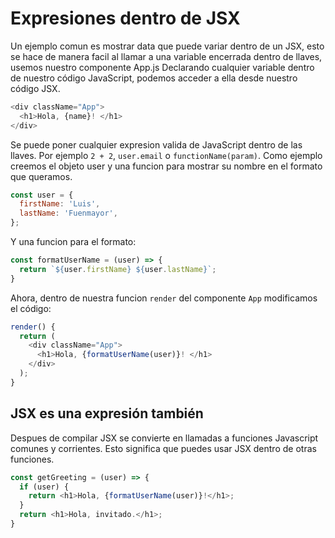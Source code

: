 
# Expresiones dentro de JSX
Un ejemplo comun es mostrar data que puede variar dentro de un JSX, esto se hace de manera facil al llamar a una variable encerrada dentro de llaves, usemos nuestro componente App.js
Declarando cualquier variable dentro de nuestro código JavaScript, podemos acceder a ella desde nuestro código JSX.
```javascript
<div className="App">
  <h1>Hola, {name}! </h1>
</div>
```
Se puede poner cualquier expresion valida de JavaScript dentro de las llaves. Por ejemplo `2 + 2`, `user.email` o `functionName(param)`. Como ejemplo creemos el objeto user y una funcion para mostrar su nombre en el formato que queramos.
```javascript
const user = {
  firstName: 'Luis',
  lastName: 'Fuenmayor',
};
```
Y una funcion para el formato:
```javascript
const formatUserName = (user) => {
  return `${user.firstName} ${user.lastName}`;
}
```
Ahora, dentro de nuestra funcion `render` del componente `App` modificamos el código:
```javascript
render() {
  return (
    <div className="App">
      <h1>Hola, {formatUserName(user)}! </h1>
    </div>
  );
}
```
## JSX es una expresión también
Despues de compilar JSX se convierte en llamadas a funciones Javascript comunes y corrientes. Esto significa que puedes usar JSX dentro de otras funciones.
```javascript
const getGreeting = (user) => {
  if (user) {
    return <h1>Hola, {formatUserName(user)}!</h1>;
  }
  return <h1>Hola, invitado.</h1>;
}
```